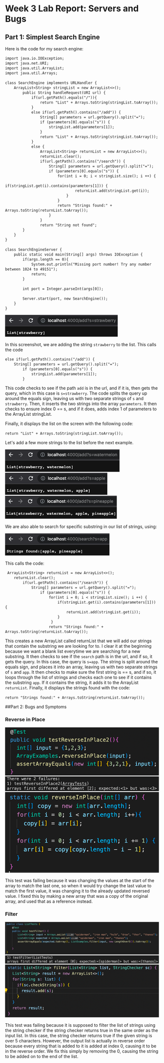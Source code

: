 # Week 3 Lab Report: Servers and Bugs

## Part 1: Simplest Search Engine

Here is the code for my search engine:
```
import java.io.IOException;
import java.net.URI;
import java.util.ArrayList;
import java.util.Arrays;

class SearchEngine implements URLHandler {
    ArrayList<String> stringList = new ArrayList<>();
        public String handleRequest(URI url) {
            if(url.getPath().equals("/")){
                return "List" + Arrays.toString(stringList.toArray());
            }
            else if(url.getPath().contains("/add")) {
                String[] parameters = url.getQuery().split("=");
                if (parameters[0].equals("s")) {
                    stringList.add(parameters[1]);
                }
                return "List" + Arrays.toString(stringList.toArray());
            }
            else {
                ArrayList<String> returnList = new ArrayList<>();
                returnList.clear();
                if(url.getPath().contains("/search")) {
                    String[] parameters = url.getQuery().split("=");
                    if (parameters[0].equals("s")) {
                        for(int i = 0; i < stringList.size(); i ++) {
                            if(stringList.get(i).contains(parameters[1])) {
                                returnList.add(stringList.get(i));
                            }
                        }
                        return "Strings found:" + Arrays.toString(returnList.toArray());
                    }
                }
                return "String not found";
        }
    }
}

class SearchEngineServer {
    public static void main(String[] args) throws IOException {
        if(args.length == 0){
            System.out.println("Missing port number! Try any number between 1024 to 49151");
            return;
        }

        int port = Integer.parseInt(args[0]);

        Server.start(port, new SearchEngine());
    }
}
```
 ![image](strawberryAdd.png)

In this screenshot, we are adding the string `strawberry` to the list. This calls the code
```
else if(url.getPath().contains("/add")) {
    String[] parameters = url.getQuery().split("=");
        if (parameters[0].equals("s")) {
            stringList.add(parameters[1]);
        }
```
This code checks to see if the path `add` is in the url, and if it is, then gets the query, which in this case is `s=strawberry`. The code splits the query up around the equals sign, leaving us with two separate strings of `s` and `strawberry`. Then, it inserts the two strings into the array `parameters`. It then checks to ensure index 0 == s, and if it does, adds index 1 of parameters to the ArrayList stringList.

Finally, it displays the list on the screen with the following code:

`return "List" + Arrays.toString(stringList.toArray());`

Let's add a few more strings to the list before the next example.

![image](watermelonAdd.png)
![image](appleAdd.png)
![image](pineappleAdd.png)

We are also able to search for specific substring in our list of strings, using: 

![image](appSearch.png)

This calls the code:
```
 ArrayList<String> returnList = new ArrayList<>();
    returnList.clear();
        if(url.getPath().contains("/search")) {
            String[] parameters = url.getQuery().split("=");
                if (parameters[0].equals("s")) {
                    for(int i = 0; i < stringList.size(); i ++) {
                        if(stringList.get(i).contains(parameters[1])) {
                            returnList.add(stringList.get(i));
                        }
                     }
                    return "Strings found:" + Arrays.toString(returnList.toArray());
```
This creates a new ArrayList called returnList that we will add our strings that contain the substring we are looking for to. I clear it at the beginning because we want a blank list everytime we are searching for a new substring. It then checks to see if the `search` path is in the url, and if so, it gets the query. In this case, the query is `s=app`. The string is split around the equals sign, and places it into an array, leaving us with two separate strings of `s` and `app`. It then checks to make sure the first string is == s, and if so, it loops through the list of strings and checks each one to see if it contains the substring `app`. If it contains the string, it adds it to the ArrayList `returnList`. Finally, it displays the strings found with the code:

`return "Strings found:" + Arrays.toString(returnList.toArray());`

##Part 2: Bugs and Symptoms

### Reverse in Place

![image](reverseInPlace.png)
![image](reverseInPlace2.png)
![image](reverseInPlace3.png)

This test was failing because it was changing the values at the start of the array to match the last one, so when it would try change the last value to match the first value, it was changing it to the already updated reversed value. I fixed this by making a new array that was a copy of the original array, and used that as a reference instead.

### Filter

![image](filter.png)
![image](filter2.png)
![image](filter3.png)

This test was failing because it is supposed to filter the list of strings using the string checker if the string checker returns true in the same order as the input list. In this case, the string checker returns true if the given string is over 5 characters. However, the output list is actually in reverse order because every string that is added to it is added at index 0, causing it to be in the reverse order. We fix this simply by removing the 0, causing the string to be added on to the end of the list. 